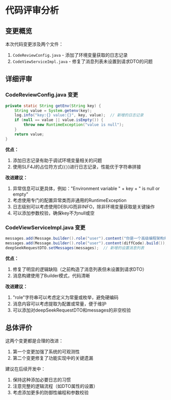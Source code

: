 # 代码评审分析

## 变更概览
本次代码变更涉及两个文件：
1. `CodeReviewConfig.java` - 添加了环境变量获取的日志记录
2. `CodeViewServiceImpl.java` - 修复了消息列表未设置到请求DTO的问题

## 详细评审

### CodeReviewConfig.java 变更
```java
private static String getEnv(String key) {
    String value = System.getenv(key);
    log.info("key:{} value:{}", key, value);  // 新增的日志记录
    if (null == value || value.isEmpty()) {
        throw new RuntimeException("value is null");
    }
    return value;
}
```

**优点：**
1. 添加日志记录有助于调试环境变量相关的问题
2. 使用SLF4J的占位符方式(`{}`)进行日志记录，性能优于字符串拼接

**改进建议：**
1. 异常信息可以更具体，例如："Environment variable " + key + " is null or empty"
2. 考虑使用专门的配置异常类而非通用的RuntimeException
3. 日志级别可以考虑使用DEBUG而非INFO，除非环境变量获取是关键操作
4. 可以添加参数校验，确保key不为null或空

### CodeViewServiceImpl.java 变更
```java
messages.add(Message.builder().role("user").content("你是一个高级编程架构师...").build());
messages.add(Message.builder().role("user").content(diffCode).build());
deepSeekRequestDTO.setMessages(messages);  // 新增的设置消息列表
```

**优点：**
1. 修复了明显的逻辑缺陷（之前构造了消息列表但未设置到请求DTO）
2. 消息构建使用了Builder模式，代码清晰

**改进建议：**
1. "role"字符串可以考虑定义为常量或枚举，避免硬编码
2. 消息内容可以考虑提取为配置或常量，便于维护
3. 可以添加对deepSeekRequestDTO和messages的非空校验

## 总体评价
这两个变更都是合理的改进：
1. 第一个变更加强了系统的可观测性
2. 第二个变更修复了功能实现中的关键遗漏

建议在后续开发中：
1. 保持这种添加必要日志的习惯
2. 注意完整的逻辑流程（如DTO属性的设置）
3. 考虑添加更多的防御性编程和参数校验